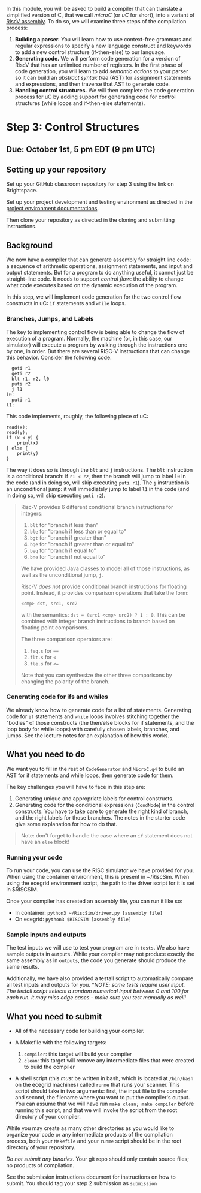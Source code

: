 In this module,  you will be asked to build a compiler that can translate a simplified version of C, that we call *microC* (or *uC* for short), into a variant of [RiscV assembly](https://riscv.org). To do so, we will examine three steps of the compilation process:

1. **Building a parser.** You will learn how to use context-free grammars and regular expressions to specify a new language construct and keywords to add a new control structure (if-then-else) to our language.
2. **Generating code.** We will perform code generation for a version of RiscV that has an unlimited number of registers. In the first phase of code generation, you will learn to add *semantic actions* to your parser so it can build an *abstract syntax tree* (AST) for assignment statements and expressions, and then traverse that AST to generate code.
3. **Handling control structures.** We will then complete the code generation process for uC by adding support for generating code for control structures (while loops and  if-then-else statements).


# Step 3: Control Structures
## Due: October 1st, 5 pm EDT (9 pm UTC)

## Setting up your repository

Set up your GitHub classroom repository for step 3 using the link on Brightspace.

Set up your project development and testing environment as directed in the [project environment documentations](https://cap.ecn.purdue.edu/compilers/project/).

Then clone your repository as directed in the cloning and submitting instructions.

## Background

We now have a compiler that can generate assembly for straight line code: a sequence of arithmetic operations, assignment statements, and input and output statements. But for a program to do anything useful, it cannot just be straight-line code. It needs to support *control flow*: the ability to change what code executes based on the dynamic execution of the program.

In this step, we will implement code generation for the two control flow constructs in uC: `if` statements and `while` loops.

### Branches, Jumps, and Labels

The key to implementing control flow is being able to change the flow of execution of a program. Normally, the machine (or, in this case, our simulator) will execute a program by walking through the instructions one by one, in order. But there are several RISC-V instructions that can change this behavior. Consider the following code:

```
  geti r1
  geti r2
  blt r1, r2, l0
  puti r2
  j l1
l0:
  puti r1
l1:
```

This code implements, roughly, the following piece of uC:

```
read(x);
read(y);
if (x < y) {
    print(x)
} else {
    print(y)
}
```

The way it does so is through the `blt` and `j` instructions. The `blt` instruction is a conditional branch: if `r1 < r2`, then the branch will jump to label `l0` in the code (and in doing so, will skip executing `puti r1`). The `j` instruction is an unconditional jump: it will immediately jump to label `l1` in the code (and in doing so, will skip executing `puti r2`).

> Risc-V provides 6 different conditional branch instructions for integers:
> 1. `blt` for "branch if less than"
> 2. `ble` for "branch if less than or equal to"
> 3. `bgt` for "branch if greater than"
> 4. `bge` for "branch if greater than or equal to"
> 5. `beq` for "branch if equal to"
> 6. `bne` for "branch if not equal to"
>
> We have provided Java classes to model all of those instructions, as well as the unconditional jump, `j`.
>
> Risc-V *does not* provide conditional branch instructions for floating point. Instead, it provides comparison operations that take the form:
> 
> `<cmp> dst, src1, src2`
> 
> with the semantics: `dst = (src1 <cmp> src2) ? 1 : 0`. This can be combined with integer branch instructions to branch based on floating point comparisons.
>
> The three comparison operators are:
> 1. `feq.s` for `==`
> 2. `flt.s` for `<`
> 3. `fle.s` for `<=`
>
> Note that you can synthesize the other three comparisons by changing the polarity of the branch.

### Generating code for ifs and whiles

We already know how to generate code for a list of statements. Generating code for `if` statements and `while` loops involves stitching together the "bodies" of those constructs (the then/else blocks for if statements, and the loop body for while loops) with carefully chosen labels, branches, and jumps. See the lecture notes for an explanation of how this works.


## What you need to do

We want you to fill in the rest of `CodeGenerator` and `MicroC.g4` to build an AST for if statements and while loops, then generate code for them.

The key challenges you will have to face in this step are:

1. Generating unique and appropriate labels for control constructs.
2. Generating code for the conditional expressions (`CondNode`) in the control constructs. You have to take care to generate the right kind of branch, and the right labels for those branches. The notes in the starter code give some explanation for how to do that.

> Note: don't forget to handle the case where an `if` statement does not have an `else` block!

### Running your code

To run your code, you can use the RISC simulator we have provided for you.
When using the container environment, this is present in ~/RiscSim.  When
using the ecegrid environment script, the path to the driver script for it
is set in $RISCSIM.

Once your compiler has created an assembly file, you can run it like so:
* In container: `python3 ~/RiscSim/driver.py [assembly file]`
* On ecegrid: `python3 $RISCSIM [assembly file]`

### Sample inputs and outputs

The test inputs we will use to test your program are in `tests`. We also have sample outputs in `outputs`. While your compiler may not produce exactly the same assembly as in `outputs`, the code you generate should produce the same results.

Additionally, we have also provided a testall script to automatically compare all
test inputs and outputs for you.  **NOTE: some tests require user input.  The
testall script selects a random numerical input between 0 and 100 for each run.
it may miss edge cases - make sure you test manually as well!*

## What you need to submit

* All of the necessary code for building your compiler.

* A Makefile with the following targets:
    1. `compiler`: this target will build your compiler
    2. `clean`: this target will remove any intermediate files that were created to build the compiler

* A shell script (this *must* be written in bash, which is located at `/bin/bash` on the ecegrid machines) called `runme` that runs your scanner. This script should take in two arguments: first, the input file to the compiler  and second, the filename where you want to put the compiler's output. You can assume that we will have run `make clean; make compiler` before running this script, and that we will invoke the script from the root directory of your compiler.

While you may create as many other directories as you would like to organize your code or any intermediate products of the compilation process, both your `Makefile` and your `runme` script should be in the root directory of your repository.

*Do not submit any binaries*. Your git repo should only contain source files; no products of compilation.

See the submission instructions document for instructions on how to submit. You should tag your step 2 submission as `submission`
